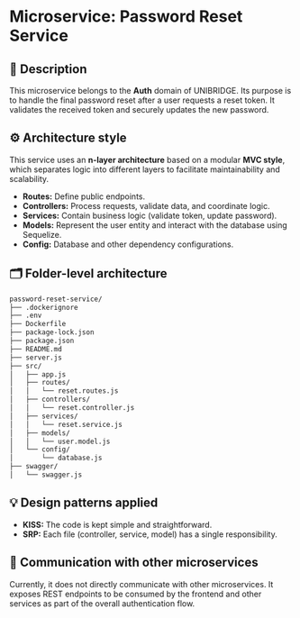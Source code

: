 # Microservice: Password Reset Service

## 🧩 Description

This microservice belongs to the **Auth** domain of UNIBRIDGE. Its purpose is to handle the final password reset after a user requests a reset token. It validates the received token and securely updates the new password.

## ⚙️ Architecture style

This service uses an **n-layer architecture** based on a modular **MVC style**, which separates logic into different layers to facilitate maintainability and scalability.

- **Routes:** Define public endpoints.
- **Controllers:** Process requests, validate data, and coordinate logic.
- **Services:** Contain business logic (validate token, update password).
- **Models:** Represent the user entity and interact with the database using Sequelize.
- **Config:** Database and other dependency configurations.

## 🗂️ Folder-level architecture

```markdown
password-reset-service/
├── .dockerignore
├── .env
├── Dockerfile
├── package-lock.json
├── package.json
├── README.md
├── server.js
├── src/
│   ├── app.js
│   ├── routes/
│   │   └── reset.routes.js
│   ├── controllers/
│   │   └── reset.controller.js
│   ├── services/
│   │   └── reset.service.js
│   ├── models/
│   │   └── user.model.js
│   └── config/
│       └── database.js
├── swagger/
│   └── swagger.js
```

## 💡 Design patterns applied

- **KISS:** The code is kept simple and straightforward.
- **SRP:** Each file (controller, service, model) has a single responsibility.

## 🔗 Communication with other microservices

Currently, it does not directly communicate with other microservices. It exposes REST endpoints to be consumed by the frontend and other services as part of the overall authentication flow.

